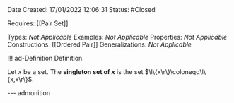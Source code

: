 <br />
<br />

Date Created: 17/01/2022 12:06:31
Status: #Closed 

Requires: [[Pair Set]]

Types: _Not Applicable_
Examples: _Not Applicable_ 
Properties: _Not Applicable_
Constructions: [[Ordered Pair]]
Generalizations: _Not Applicable_

!!! ad-Definition Definition.

Let $x$ be a set. The **singleton set of $x$** is the set $\l\{x\r\}\coloneqq\l\{x,x\r\}$.

--- admonition
